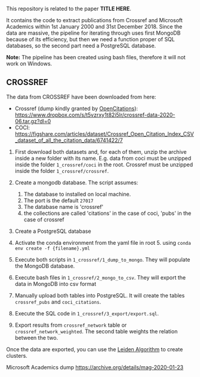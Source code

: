 This repository is related to the paper **TITLE HERE**.

It contains the code to extract publications from Crossref and Microsoft Academics within 1st January 2000 and 31st December 2018. 
Since the data are massive, the pipeline for iterating through uses first MongoDB because of its efficiency, but then we need a function proper of SQL databases, so the second part need a PostgreSQL database.

**Note:** The pipeline has been created using bash files, therefore it will not work on Windows.

## CROSSREF

The data from CROSSREF have been downloaded from here:

* Crossref (dump kindly granted by [OpenCitations](https://opencitations.net)): https://www.dropbox.com/s/t5vzrxy1t82i5lr/crossref-data-2020-06.tar.gz?dl=0
* COCI: https://figshare.com/articles/dataset/Crossref_Open_Citation_Index_CSV_dataset_of_all_the_citation_data/6741422/7

1. First download both datasets and, for each of them, unzip the archive inside a new folder with its name. E.g. data from coci must be unzipped inside the folder `1_crossref/coci` in the root. Crossref must be unzipped inside the folder `1_crossref/crossref`.

2. Create a mongodb database. The script assumes:
    1. The database to installed on local machine. 
    2. The port is the default `27017`
    3. The database name is 'crossref'
    4. the collections are called 'citations' in the case of coci, 'pubs' in the case of crossref
    
3. Create a PostgreSQL database

4. Activate the conda environment from the yaml file in root
    5. using `conda env create -f {filename}.yml` 

5. Execute both scripts in `1_crossref/1_dump_to_mongo`. They will populate the MongoDB database.

6. Execute bash files in `1_crossref/2_mongo_to_csv`. They will export the data in MongoDB into csv format

7. Manually upload both tables into PostgreSQL. It will create the tables `crossref_pubs` and `coci_citations`.

8. Execute the SQL code in `1_crossref/3_export/export.sql`. 

9. Export results from `crossref_network` table or `crossref_network_weighted`. The second table weights the relation between the two.

Once the data are exported, you can use the [Leiden Algorithm](https://github.com/CWTSLeiden/networkanalysis) to create clusters.


Microsoft Academics dump https://archive.org/details/mag-2020-01-23

